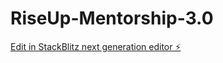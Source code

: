 # RiseUp-Mentorship-3.0

[Edit in StackBlitz next generation editor ⚡️](https://stackblitz.com/~/github.com/rvadhvana/RiseUp-Mentorship-3.0)